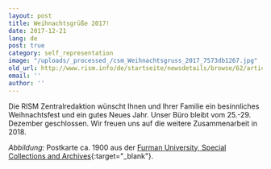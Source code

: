```yaml
---
layout: post
title: Weihnachtsgrüße 2017!
date: 2017-12-21
lang: de
post: true
category: self_representation
image: "/uploads/_processed_/csm_Weihnachtsgruss_2017_7573db1267.jpg"
old_url: http://www.rism.info/de/startseite/newsdetails/browse/62/article/64/happy-holidays-2017.html
email: ''
author: ''
---
```





Die RISM Zentralredaktion wünscht Ihnen und Ihrer Familie ein besinnliches Weihnachtsfest und ein gutes Neues Jahr. Unser Büro bleibt vom 25.-29. Dezember geschlossen. Wir freuen uns auf die weitere Zusammenarbeit in 2018.

_Abbildung:_ Postkarte ca. 1900 aus der [Furman University, Special Collections and Archives](http://cdm16821.contentdm.oclc.org/cdm/ref/collection/p16821coll9/id/767){:target="_blank"}.

<script type="text/javascript">var switchTo5x=true;</script><script type="text/javascript" src="http://w.sharethis.com/button/buttons.js"></script><script type="text/javascript">stLight.options({publisher: "9b601438-1ce1-49d8-bfd7-9cff5df54c17", doNotHash: false, doNotCopy: false, hashAddressBar: false});</script>
